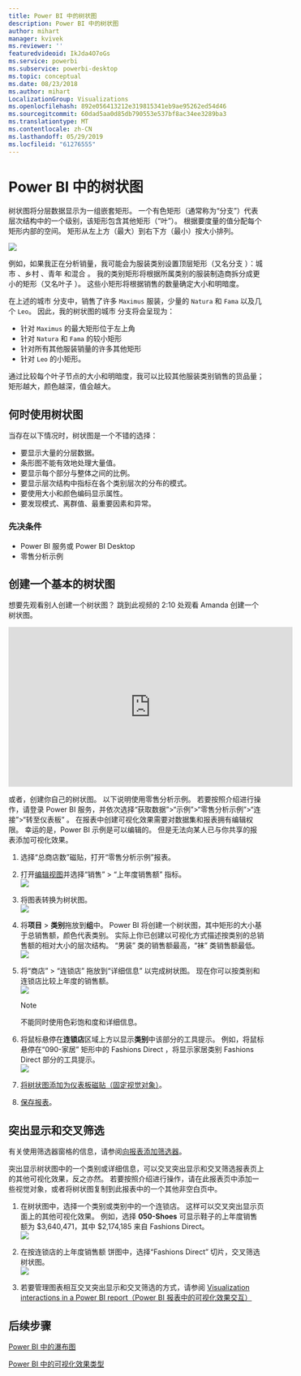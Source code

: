 ```yaml
---
title: Power BI 中的树状图
description: Power BI 中的树状图
author: mihart
manager: kvivek
ms.reviewer: ''
featuredvideoid: IkJda4O7oGs
ms.service: powerbi
ms.subservice: powerbi-desktop
ms.topic: conceptual
ms.date: 08/23/2018
ms.author: mihart
LocalizationGroup: Visualizations
ms.openlocfilehash: 892e056413212e319815341eb9ae95262ed54d46
ms.sourcegitcommit: 60dad5aa0d85db790553e537bf8ac34ee3289ba3
ms.translationtype: MT
ms.contentlocale: zh-CN
ms.lasthandoff: 05/29/2019
ms.locfileid: "61276555"
---
```

# <a name="treemaps-in-power-bi"></a>Power BI 中的树状图
树状图将分层数据显示为一组嵌套矩形。  一个有色矩形（通常称为“分支”）代表层次结构中的一个级别，该矩形包含其他矩形（“叶”）。  根据要度量的值分配每个矩形内部的空间。 矩形从左上方（最大）到右下方（最小）按大小排列。

![](media/power-bi-visualization-treemaps/pbi-nancy_viz_treemap.png)

例如，如果我正在分析销量，我可能会为服装类别设置顶层矩形（又名分支  ）：城市  、乡村  、青年  和混合  。  我的类别矩形将根据所属类别的服装制造商拆分成更小的矩形（又名叶子  ）。 这些小矩形将根据销售的数量确定大小和明暗度。  

在上述的城市  分支中，销售了许多 `Maximus` 服装，少量的 `Natura` 和 `Fama` 以及几个 `Leo`。  因此，我的树状图的城市  分支将会呈现为：
* 针对 `Maximus` 的最大矩形位于左上角
* 针对 `Natura` 和 `Fama` 的较小矩形
* 针对所有其他服装销量的许多其他矩形 
* 针对 `Leo` 的小矩形。  

通过比较每个叶子节点的大小和明暗度，我可以比较其他服装类别销售的货品量；矩形越大，颜色越深，值会越大。

## <a name="when-to-use-a-treemap"></a>何时使用树状图
当存在以下情况时，树状图是一个不错的选择：

* 要显示大量的分层数据。
* 条形图不能有效地处理大量值。
* 要显示每个部分与整体之间的比例。
* 要显示层次结构中指标在各个类别层次的分布的模式。
* 要使用大小和颜色编码显示属性。
* 要发现模式、离群值、最重要因素和异常。

### <a name="prerequisites"></a>先决条件
 - Power BI 服务或 Power BI Desktop
 - 零售分析示例

## <a name="create-a-basic-treemap"></a>创建一个基本的树状图
想要先观看别人创建一个树状图？  跳到此视频的 2:10 处观看 Amanda 创建一个树状图。

<iframe width="560" height="315" src="https://www.youtube.com/embed/IkJda4O7oGs" frameborder="0" allowfullscreen></iframe>

或者，创建你自己的树状图。 以下说明使用零售分析示例。 若要按照介绍进行操作，请登录 Power BI 服务，并依次选择“获取数据”\>“示例”\>“零售分析示例”\>“连接”\>“转至仪表板”  。 在报表中创建可视化效果需要对数据集和报表拥有编辑权限。 幸运的是，Power BI 示例是可以编辑的。 但是无法向某人已与你共享的报表添加可视化效果。  

1. 选择“总商店数”磁贴，打开“零售分析示例”报表。    
2. 打开[编辑视图](../service-interact-with-a-report-in-editing-view.md)并选择“销售”   > “上年度销售额”  指标。   
   ![](media/power-bi-visualization-treemaps/treemapfirstvalue_new.png)   
3. 将图表转换为树状图。  
   ![](media/power-bi-visualization-treemaps/treemapconvertto_new.png)   
4. 将**项目**  >  **类别**拖放到**组**中。 Power BI 将创建一个树状图，其中矩形的大小基于总销售额，颜色代表类别。  实际上你已创建以可视化方式描述按类别的总销售额的相对大小的层次结构。  “男装”  类的销售额最高，“袜”  类销售额最低。   
   ![](media/power-bi-visualization-treemaps/power-bi-complete.png)   
5. 将“商店”   >  “连锁店”  拖放到“详细信息”  以完成树状图。 现在你可以按类别和连锁店比较上年度的销售额。   
   ![](media/power-bi-visualization-treemaps/power-bi-details.png)
   
   > [!NOTE]
   > 不能同时使用色彩饱和度和详细信息。
   > 
   > 
5. 将鼠标悬停在**连锁店**区域上方以显示**类别**中该部分的工具提示。  例如，将鼠标悬停在“090-家居”  矩形中的 Fashions Direct  ，将显示家居类别 Fashions Direct 部分的工具提示。  
   ![](media/power-bi-visualization-treemaps/treemaphoverdetail_new.png)
6. [将树状图添加为仪表板磁贴（固定视觉对象）](../service-dashboard-tiles.md)。 
7. [保存报表](../service-report-save.md)。

## <a name="highlighting-and-cross-filtering"></a>突出显示和交叉筛选
有关使用筛选器窗格的信息，请参阅[向报表添加筛选器](../power-bi-report-add-filter.md)。

突出显示树状图中的一个类别或详细信息，可以交叉突出显示和交叉筛选报表页上的其他可视化效果，反之亦然。 若要按照介绍进行操作，请在此报表页中添加一些视觉对象，或者将树状图复制到此报表中的一个其他非空白页中。

1. 在树状图中，选择一个类别或类别中的一个连锁店。  这样可以交叉突出显示页面上的其他可视化效果。 例如，选择 **050-Shoes** 可显示鞋子的上年度销售额为 $3,640,471，其中 $2,174,185 来自 Fashions Direct。  
   ![](media/power-bi-visualization-treemaps/treemaphiliting.png)

2. 在按连锁店的上年度销售额  饼图中，选择“Fashions Direct”  切片，交叉筛选树状图。  
   ![](media/power-bi-visualization-treemaps/treemapnoowl.gif)    

3. 若要管理图表相互交叉突出显示和交叉筛选的方式，请参阅 [Visualization interactions in a Power BI report（Power BI 报表中的可视化效果交互）](../service-reports-visual-interactions.md)

## <a name="next-steps"></a>后续步骤

[Power BI 中的瀑布图](power-bi-visualization-waterfall-charts.md)

[Power BI 中的可视化效果类型](power-bi-visualization-types-for-reports-and-q-and-a.md)